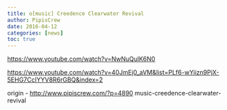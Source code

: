 ```yaml
---
title: o[music] Creedence Clearwater Revival
author: PipisCrew
date: 2016-04-12
categories: [news]
toc: true
---
```


https://www.youtube.com/watch?v=NwNuQulK6N0

https://www.youtube.com/watch?v=40JmEj0_aVM&list=PLf6-wYiizn9PjX-5EHG7CcIYYV8R6rGBQ&index=2

origin - http://www.pipiscrew.com/?p=4890 music-creedence-clearwater-revival